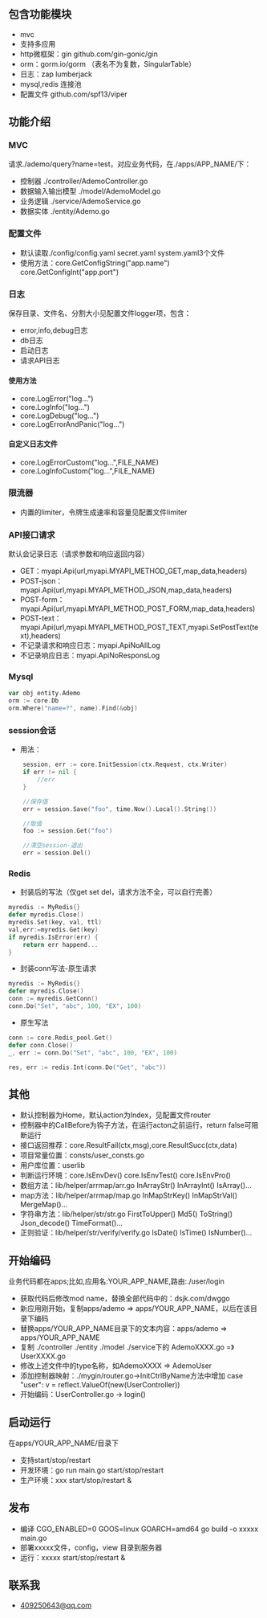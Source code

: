 ## 包含功能模块
- mvc
- 支持多应用
- http微框架：gin github.com/gin-gonic/gin
- orm：gorm.io/gorm （表名不为复数，SingularTable）
- 日志：zap lumberjack
- mysql,redis 连接池
- 配置文件 github.com/spf13/viper

## 功能介绍
### MVC
请求./ademo/query?name=test，对应业务代码，在./apps/APP_NAME/下：
- 控制器 ./controller/AdemoController.go
- 数据输入输出模型 ./model/AdemoModel.go
- 业务逻辑 ./service/AdemoService.go
- 数据实体 ./entity/Ademo.go
### 配置文件
- 默认读取./config/config.yaml secret.yaml system.yaml3个文件
- 使用方法：core.GetConfigString("app.name") core.GetConfigInt("app.port")
### 日志
保存目录、文件名、分割大小见配置文件logger项，包含：
- error,info,debug日志
- db日志 
- 启动日志
- 请求API日志
#### 使用方法
- core.LogError("log...")
- core.LogInfo("log...")
- core.LogDebug("log...")
- core.LogErrorAndPanic("log...")
#### 自定义日志文件
- core.LogErrorCustom("log...",FILE_NAME)
- core.LogInfoCustom("log...",FILE_NAME)
### 限流器
- 内置的limiter，令牌生成速率和容量见配置文件limiter
### API接口请求
默认会记录日志（请求参数和响应返回内容）
- GET：myapi.Api(url,myapi.MYAPI_METHOD_GET,map_data,headers)
- POST-json：myapi.Api(url,myapi.MYAPI_METHOD_JSON,map_data,headers)
- POST-form：myapi.Api(url,myapi.MYAPI_METHOD_POST_FORM,map_data,headers)
- POST-text：myapi.Api(url,myapi.MYAPI_METHOD_POST_TEXT,myapi.SetPostText(text),headers)
- 不记录请求和响应日志：myapi.ApiNoAllLog
- 不记录响应日志：myapi.ApiNoResponsLog
### Mysql
```go
var obj entity.Ademo
orm := core.Db
orm.Where("name=?", name).Find(&obj)
```
### session会话
- 用法：
```go
	session, err := core.InitSession(ctx.Request, ctx.Writer)
	if err != nil {
		//err
	}

	//保存值
	err = session.Save("foo", time.Now().Local().String())

	//取值
	foo := session.Get("foo")

	//清空session-退出
	err = session.Del()
```
### Redis
- 封装后的写法（仅get set del，请求方法不全，可以自行完善）
```go
myredis := MyRedis{}
defer myredis.Close()
myredis.Set(key, val, ttl)
val,err:=myredis.Get(key)
if myredis.IsError(err) {
	return err happend...
}
```
- 封装conn写法-原生请求
```go
myredis := MyRedis{}
defer myredis.Close()
conn := myredis.GetConn()
conn.Do("Set", "abc", 100, "EX", 100)
```
- 原生写法
```go
conn := core.Redis_pool.Get()
defer conn.Close()
_, err := conn.Do("Set", "abc", 100, "EX", 100)

res, err := redis.Int(conn.Do("Get", "abc"))
```
## 其他
- 默认控制器为Home，默认action为Index，见配置文件router
- 控制器中的CallBefore为钩子方法，在运行acton之前运行，return false可阻断运行
- 接口返回推荐：core.ResultFail(ctx,msg),core.ResultSucc(ctx,data)
- 项目常量位置：consts/user_consts.go
- 用户库位置：userlib
- 判断运行环境：core.IsEnvDev() core.IsEnvTest() core.IsEnvPro()
- 数组方法：lib/helper/arrmap/arr.go InArrayStr() InArrayInt() IsArray()...
- map方法：lib/helper/arrmap/map.go InMapStrKey() InMapStrVal() MergeMap()...
- 字符串方法：lib/helper/str/str.go FirstToUpper() Md5() ToString() Json_decode() TimeFormat()...
- 正则验证：lib/helper/str/verify/verify.go IsDate() IsTime() IsNumber()...

## 开始编码
业务代码都在apps;比如,应用名:YOUR_APP_NAME,路由:./user/login
- 获取代码后修改mod name，替换全部代码中的：dsjk.com/dwggo
- 新应用刚开始，复制apps/ademo => apps/YOUR_APP_NAME，以后在该目录下编码
- 替换apps/YOUR_APP_NAME目录下的文本内容：apps/ademo => apps/YOUR_APP_NAME
- 复制 ./controller ./entity ./model ./service下的 AdemoXXXX.go =》 UserXXXX.go
- 修改上述文件中的type名称，如AdemoXXXX => AdemoUser
- 添加控制器映射：./mygin/router.go->InitCtrlByName方法中增加
    case "user":
		v = reflect.ValueOf(new(UserController))
- 开始编码：UserController.go -> login()

## 启动运行
在apps/YOUR_APP_NAME/目录下
- 支持start/stop/restart
- 开发环境：go run main.go start/stop/restart
- 生产环境：xxx start/stop/restart &
## 发布
- 编译 CGO_ENABLED=0 GOOS=linux GOARCH=amd64 go build -o xxxxx main.go 
- 部署xxxxx文件，config，view 目录到服务器
- 运行：xxxxx start/stop/restart &
## 联系我
- 409250643@qq.com

